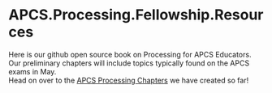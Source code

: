 # APCS.Processing.Fellowship.Resources

Here is our github open source book on Processing for APCS Educators.  Our preliminary chapters will include topics typically found on the APCS exams in May.  
Head on over to the [APCS Processing Chapters](https://github.com/treinartz/pFellowship/tree/gh-pages/chapters) we have created so far!
